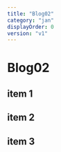 ```yaml
---
title: "Blog02"
category: "jan"
displayOrder: 0
version: "v1"
---
```


# Blog02

## item 1

## item 2

## item 3
